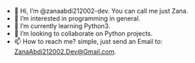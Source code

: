 - 👋 Hi, I’m @zanaabdi212002-dev. You can call me just Zana.
- 👀 I’m interested in programming in general.
- 🌱 I’m currently learning Python3.
- 💞️ I’m looking to collaborate on Python projects.
- 📫 How to reach me? simple, just send an Email to: ZanaAbdi212002.Dev@Gmail.com.


